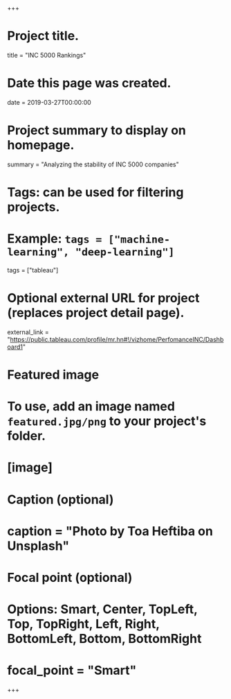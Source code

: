 +++
# Project title.
title = "INC 5000 Rankings"

# Date this page was created.
date = 2019-03-27T00:00:00

# Project summary to display on homepage.
summary = "Analyzing the stability of INC 5000 companies"

# Tags: can be used for filtering projects.
# Example: `tags = ["machine-learning", "deep-learning"]`
tags = ["tableau"]

# Optional external URL for project (replaces project detail page).
external_link = "https://public.tableau.com/profile/mr.hn#!/vizhome/PerfomanceINC/Dashboard1"


# Featured image
# To use, add an image named `featured.jpg/png` to your project's folder. 
# [image]
# Caption (optional)
# caption = "Photo by Toa Heftiba on Unsplash"

# Focal point (optional)
# Options: Smart, Center, TopLeft, Top, TopRight, Left, Right, BottomLeft, Bottom, BottomRight
# focal_point = "Smart"
+++
